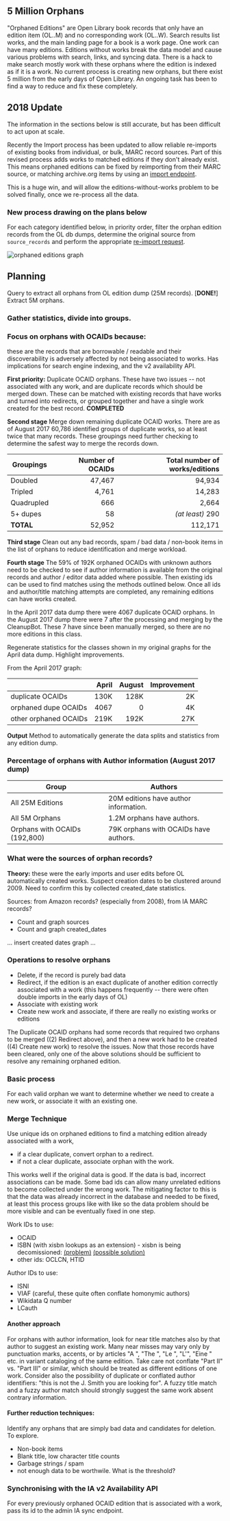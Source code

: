 ## 5 Million Orphans
"Orphaned Editions" are Open Library book records that only have an edition item (OL..M) and no corresponding work (OL..W). Search results list works, and the main landing page for a book is a work page. One work can have many editions. Editions without works break the data model and cause various problems with search, links, and syncing data. There is a hack to make search mostly work with these orphans where the edition is indexed as if it is a work. No current process is creating new orphans, but there exist 5 million from the early days of Open Library. An ongoing task has been to find a way to reduce and fix these completely.

## 2018 Update

The information in the sections below is still accurate, but has been difficult to act upon at scale.

Recently the Import process has been updated to allow reliable re-imports of existing books from individual, or bulk, MARC record sources. Part of this revised process adds works to matched editions if they don't already exist. This means orphaned editions can be fixed by reimporting from their MARC source, or matching archive.org items by using an [import endpoint](https://github.com/internetarchive/openlibrary/wiki/Endpoints#importing).

This is a huge win, and will allow the editions-without-works problem to be solved finally, once we re-process all the data.

### New process drawing on the plans below
For each category identified below, in priority order, filter the orphan edition records from the OL db dumps, determine the original source from `source_records` and perform the appropriate [re-import request](https://github.com/internetarchive/openlibrary/wiki/Endpoints#importing).

![orphaned editions graph](https://cdn.pbrd.co/images/HMSSMUg.png)

## Planning

Query to extract all orphans from OL edition dump (25M records). [**DONE!**]
Extract 5M orphans.

### Gather statistics, divide into groups.

### Focus on orphans with OCAIDs because:

these are the records that are borrowable / readable and their discoverability is adversely affected by not being associated to works. Has implications for search engine indexing, and the v2 availability API.

**First priority:** Duplicate OCAID orphans. These have two issues -- not associated with any work, and are duplicate records which should be merged down. These can be matched with existing records that have works and turned into redirects, or grouped together and have a single work created for the best record. **COMPLETED**


**Second stage** Merge down remaining duplicate OCAID works. There are as of August 2017 60,786 identified groups of duplicate works, so at least twice that many records. These groupings need further checking to determine the safest way to merge the records down. 

| Groupings  | Number of OCAIDs     | Total number of works/editions |
| ---------- | -------------------: | -----------------------------: |
| Doubled    |    47,467            |   94,934  |
| Tripled    |     4,761            |   14,283  |
| Quadrupled |       666            |    2,664  | 
| 5+ dupes   |        58     |_(at least)_ 290  |
|  **TOTAL** |    52,952            |  112,171  |

**Third stage** Clean out any bad records, spam / bad data / non-book items in the list of orphans to reduce identification and merge workload.

**Fourth stage** The 59% of 192K orphaned OCAIDs with unknown authors need to be checked to see if author information is available from the original records and author / editor data added where possible. Then existing ids can be used to find matches using the methods outlined below. Once all ids and author/title matching attempts are completed, any remaining editions can have works created. 


In the April 2017 data dump there were 4067 duplicate OCAID orphans. In the August 2017 dump there were 7 after the processing and merging by the CleanupBot. These 7 have since been manually merged, so there are no more editions in this class.

Regenerate statistics for the classes shown in my original graphs for the April data dump. Highlight improvements.

From the April 2017 graph:

|			|April	|August	|Improvement|
|-----------------------|------:|------:|---:|
|duplicate OCAIDs	|130K	|128K	| 2K |
|orphaned dupe OCAIDs	|4067	|0	| 4K |
|other orphaned OCAIDs	|219K	|192K	|27K |

**Output** Method to automatically generate the data splits and statistics from any edition dump.

### Percentage of orphans with Author information (August 2017 dump)

| Group  | Authors    |
|------- | ---------- |
|All 25M Editions              | 20M editions have author information. |
|All 5M Orphans                | 1.2M orphans have authors. |
|Orphans with OCAIDs (192,800) | 79K orphans with OCAIDs have authors. |

### What were the sources of orphan records?

**Theory:** these were the early imports and user edits before OL automatically created works. Suspect creation dates to be clustered around 2009. Need to confirm this by collected created_date statistics.

Sources: from Amazon records? (especially from 2008), from IA MARC records?
  * Count and graph sources
  * Count and graph created_dates

... insert created dates graph ...

### Operations to resolve orphans
  * Delete, if the record is purely bad data
  * Redirect, if the edition is an exact duplicate of another edition correctly associated with a work (this happens frequently -- there were often double imports in the early days of OL)
  * Associate with existing work
  * Create new work and associate, if there are really no existing works or editions

The Duplicate OCAID orphans had some records that required two orphans to be merged ((2) Redirect above), and then a new work had to be created ((4) Create new work) to resolve the issues. Now that those records have been cleared, only one of the above solutions should be sufficient to resolve any remaining orphaned edition.

### Basic process

For each valid orphan we want to determine whether we need to create a new work, or associate it with an existing one.

### Merge Technique

Use unique ids on orphaned editions to find a matching edition already associated with a work, 
  * if a clear duplicate, convert orphan to a redirect.
  * if not a clear duplicate, associate orphan with the work.

This works well if the original data is good. If the data is bad, incorrect associations can be made. Some bad ids can allow many unrelated editions to become collected under the wrong work. The mitigating factor to this is that the data was already incorrect in the database and needed to be fixed, at least this process groups like with like so the data problem should be more visible and can be eventually fixed in one step.

Work IDs to use: 
  * OCAID
  * ISBN (with xisbn lookups as an extension) - xisbn is being decomissioned: [(problem)](https://github.com/xlcnd/isbnlib/issues/51) [(possible solution)](https://github.com/xlcnd/isbntools/issues/96)
  * other ids: OCLCN, HTID

Author IDs to use:
  * ISNI
  * VIAF (careful, these quite often conflate homonymic authors)
  * Wikidata Q number
  * LCauth

#### Another approach
 For orphans with author information, look for near title matches also by that author to suggest an existing work. Many near misses may vary only by punctuation marks, accents, or by articles "A ", "The ", "Le ", "L'", "Eine " etc. in variant cataloging of the same edition. Take care not conflate "Part II" vs. "Part III" or similar, which should be treated as different editions of one work. Consider also the possibility of duplicate or conflated author identifiers: "this is not the J. Smith you are looking for". A fuzzy title match and a fuzzy author match should strongly suggest the same work absent contrary information.

#### Further reduction techniques:
  Identify any orphans that are simply bad data and candidates for deletion.
To explore.
  * Non-book items
  * Blank title, low character title counts
  * Garbage strings / spam
  * not enough data to be worthwile. What is the threshold?

### Synchronising with the IA v2 Availability API
For every previously orphaned OCAID edition that is associated with a work, pass its id to the admin IA sync endpoint.